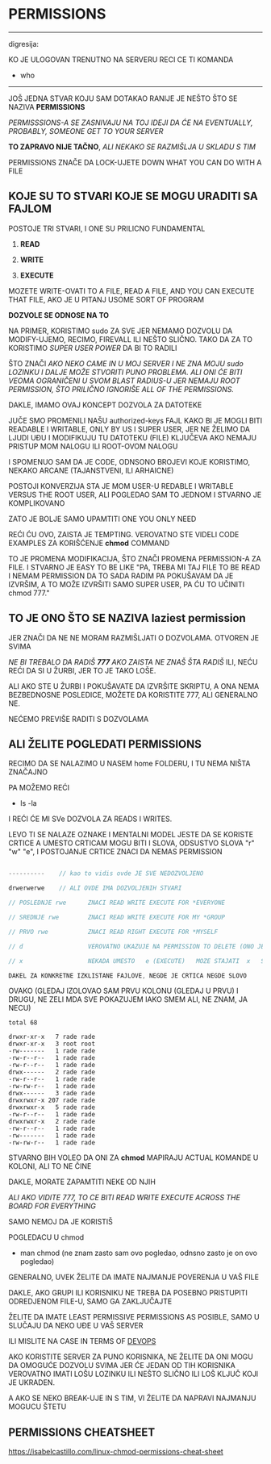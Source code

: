 # PERMISSIONS

---

digresija:

KO JE ULOGOVAN TRENUTNO NA SERVERU RECI CE TI KOMANDA

- who

---

JOŠ JEDNA STVAR KOJU SAM DOTAKAO RANIJE JE NEŠTO ŠTO SE NAZIVA **PERMISSIONS**

_PERMISSSIONS-A SE ZASNIVAJU NA TOJ IDEJI DA ĆE NA EVENTUALLY, PROBABLY, SOMEONE GET TO YOUR SERVER_

**TO ZAPRAVO NIJE TAČNO**, _ALI NEKAKO SE RAZMIŠLJA U SKLADU S TIM_

PERMISSIONS ZNAČE DA LOCK-UJETE DOWN WHAT YOU CAN DO WITH A FILE

## KOJE SU TO STVARI KOJE SE MOGU URADITI SA FAJLOM

POSTOJE TRI STVARI, I ONE SU PRILICNO FUNDAMENTAL

1. **READ**

2. **WRITE**

3. **EXECUTE**

MOZETE WRITE-OVATI TO A FILE, READ A FILE, AND YOU CAN EXECUTE THAT FILE, AKO JE U PITANJ USOME SORT OF PROGRAM

**DOZVOLE SE ODNOSE NA TO**

NA PRIMER, KORISTIMO sudo ZA SVE JER NEMAMO DOZVOLU DA MODIFY-UJEMO, RECIMO, FIREVALL ILI NEŠTO SLIČNO. TAKO DA ZA TO KORISTIMO _SUPER USER POWER_ DA BI TO RADILI

ŠTO ZNAČI _AKO NEKO CAME IN U MOJ SERVER I NE ZNA MOJU sudo LOZINKU I DALJE MOŽE STVORITI PUNO PROBLEMA. ALI ONI ĆE BITI VEOMA OGRANIČENI U SVOM BLAST RADIUS-U JER NEMAJU ROOT PERMISSION, ŠTO PRILIČNO IGNORIŠE ALL OF THE PERMISSIONS._

DAKLE, IMAMO OVAJ KONCEPT DOZVOLA ZA DATOTEKE

JUČE SMO PROMENILI NAŠU authorized-keys FAJL KAKO BI JE MOGLI BITI READABLE I WRITABLE, ONLY BY US I SUPER USER, JER NE ŽELIMO DA LJUDI UĐU I MODIFIKUJU TU DATOTEKU (FILE) KLJUČEVA AKO NEMAJU PRISTUP MOM NALOGU ILI ROOT-OVOM NALOGU

I SPOMENUO SAM DA JE CODE, ODNSONO BROJEVI KOJE KORISTIMO, NEKAKO ARCANE (TAJANSTVENI, ILI ARHAICNE)

POSTOJI KONVERZIJA STA JE MOM USER-U REDABLE I WRITABLE VERSUS THE ROOT USER, ALI POGLEDAO SAM TO JEDNOM I STVARNO JE KOMPLIKOVANO

ZATO JE BOLJE SAMO UPAMTITI ONE YOU ONLY NEED

REĆI ĆU OVO, ZAISTA JE TEMPTING. VEROVATNO STE VIDELI CODE EXAMPLES ZA KORIŠĆENJE **chmod** COMMAND

TO JE PROMENA MODIFIKACIJA, ŠTO ZNAČI PROMENA PERMISSION-A ZA FILE. I STVARNO JE EASY TO BE LIKE "PA, TREBA MI TAJ FILE TO BE READ I NEMAM PERMISSION DA TO SADA RADIM PA POKUŠAVAM DA JE IZVRŠIM, A TO MOŽE IZVRŠITI SAMO SUPER USER, PA ĆU TO UČINITI chmod 777."

## TO JE ONO ŠTO SE NAZIVA **laziest permission**

JER ZNAČI DA NE NE MORAM RAZMIŠLJATI O DOZVOLAMA. OTVOREN JE SVIMA

_NE BI TREBALO DA RADIŠ **777** AKO ZAISTA NE ZNAŠ ŠTA RADIŠ_ ILI, NEĆU REĆI DA SI U ŽURBI, JER TO JE TAKO LOŠE.

ALI AKO STE U ŽURBI I POKUŠAVATE DA IZVRŠITE SKRIPTU, A ONA NEMA BEZBEDNOSNE POSLEDICE, MOŽETE DA KORISTITE 777, ALI GENERALNO NE.

NEĆEMO PREVIŠE RADITI S DOZVOLAMA

## ALI ŽELITE POGLEDATI PERMISSIONS

RECIMO DA SE NALAZIMO U NASEM home FOLDERU, I TU NEMA NIŠTA ZNAČAJNO

PA MOŽEMO REĆI

- ls -la

I REĆI ĆE MI SVe DOZVOLA ZA READS I WRITES.

LEVO TI SE NALAZE OZNAKE I MENTALNI MODEL JESTE DA SE KORISTE CRTICE A UMESTO CRTICAM MOGU BITI I SLOVA, ODSUSTVO SLOVA "r" "w" "e", I POSTOJANJE CRTICE ZNACI DA NEMAS PERMISSION

```javascript

----------    // kao to vidis ovde JE SVE NEDOZVOLJENO

drwerwerwe    // ALI OVDE IMA DOZVOLJENIH STVARI

// POSLEDNJE rwe      ZNACI READ WRITE EXECUTE FOR *EVERYONE

// SREDNJE rwe        ZNACI READ WRITE EXECUTE FOR MY *GROUP

// PRVO rwe           ZNACI READ RIGHT EXECUTE FOR *MYSELF

// d                  VEROVATNO UKAZUJE NA PERMISSION TO DELETE (ONO JE NA PRVOJ POZICIJI)

// x                  NEKADA UMESTO   e (EXECUTE)   MOZE STAJATI  x   STO ISTO ZNACI EXECUTE

DAKEL ZA KONKRETNE IZKLISTANE FAJLOVE, NEGDE JE CRTICA NEGDE SLOVO

```

OVAKO (GLEDAJ IZOLOVAO SAM PRVU KOLONU (GLEDAJ U PRVU) I DRUGU, NE ZELI MDA SVE POKAZUJEM IAKO SMEM ALI, NE ZNAM, JA NECU)

```linux
total 68

drwxr-xr-x   7 rade rade
drwxr-xr-x   3 root root
-rw-------   1 rade rade
-rw-r--r--   1 rade rade
-rw-r--r--   1 rade rade
drwx------   2 rade rade
-rw-r--r--   1 rade rade
-rw-rw-r--   1 rade rade
drwx------   3 rade rade
drwxrwxr-x 207 rade rade
drwxrwxr-x   5 rade rade
-rw-r--r--   1 rade rade
drwxrwxr-x   2 rade rade
-rw-r--r--   1 rade rade
-rw-------   1 rade rade
-rw-rw-r--   1 rade rade
```

STVARNO BIH VOLEO DA ONI ZA **chmod** MAPIRAJU ACTUAL KOMANDE U KOLONI, ALI TO NE ČINE

DAKLE, MORATE ZAPAMTITI NEKE OD NJIH

_ALI AKO VIDITE 777, TO CE BITI READ WRITE EXECUTE ACROSS THE BOARD FOR EVERYTHING_

SAMO NEMOJ DA JE KORISTIŠ

POGLEDACU U chmod

- man chmod (ne znam zasto sam ovo pogledao, odnsno zasto je on ovo pogledao)

GENERALNO, UVEK ŽELITE DA IMATE NAJMANJE POVERENJA U VAŠ FILE

DAKLE, AKO GRUPI ILI KORISNIKU NE TREBA DA POSEBNO PRISTUPITI ODREDJENOM FILE-U, SAMO GA ZAKLJUČAJTE

ŽELITE DA IMATE LEAST PERMISSIVE PERMISSIONS AS POSIBLE, SAMO U SLUČAJU DA NEKO UĐE U VAŠ SERVER

ILI MISLITE NA CASE IN TERMS OF [DEVOPS](https://en.wikipedia.org/wiki/DevOps)

AKO KORISTITE SERVER ZA PUNO KORISNIKA, NE ŽELITE DA ONI MOGU DA OMOGUĆE DOZVOLU SVIMA JER ĆE JEDAN OD TIH KORISNIKA VEROVATNO IMATI LOŠU LOZINKU ILI NEŠTO SLIČNO ILI LOŠ KLJUČ KOJI JE UKRADEN.

A AKO SE NEKO BREAK-UJE IN S TIM, VI ŽELITE DA NAPRAVI NAJMANJU MOGUCU ŠTETU

## PERMISSIONS CHEATSHEET

<https://isabelcastillo.com/linux-chmod-permissions-cheat-sheet>
